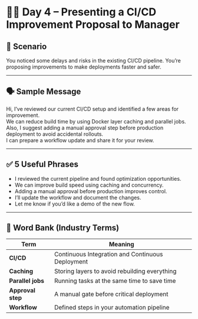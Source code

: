 # 🧑‍💼 Day 4 – Presenting a CI/CD Improvement Proposal to Manager

## 🎯 Scenario
You noticed some delays and risks in the existing CI/CD pipeline. You’re proposing improvements to make deployments faster and safer.

---

## 🗣️ Sample Message

Hi, I’ve reviewed our current CI/CD setup and identified a few areas for improvement.  
We can reduce build time by using Docker layer caching and parallel jobs.  
Also, I suggest adding a manual approval step before production deployment to avoid accidental rollouts.  
I can prepare a workflow update and share it for your review.

---

## ✅ 5 Useful Phrases

- I reviewed the current pipeline and found optimization opportunities.
- We can improve build speed using caching and concurrency.
- Adding a manual approval before production improves control.
- I’ll update the workflow and document the changes.
- Let me know if you’d like a demo of the new flow.

---

## 🧠 Word Bank (Industry Terms)

| Term | Meaning |
|------|---------|
| **CI/CD** | Continuous Integration and Continuous Deployment |
| **Caching** | Storing layers to avoid rebuilding everything |
| **Parallel jobs** | Running tasks at the same time to save time |
| **Approval step** | A manual gate before critical deployment |
| **Workflow** | Defined steps in your automation pipeline |
